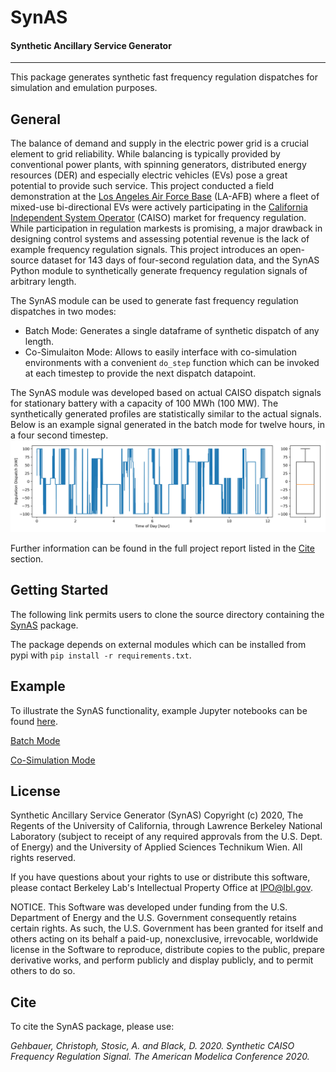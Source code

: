 # SynAS
#### Synthetic Ancillary Service Generator
-------------------------------------------------------------------------

This package generates synthetic fast frequency regulation dispatches for simulation and emulation purposes.

## General
The balance of demand and supply in the electric power grid is a crucial element to grid reliability. While balancing is typically provided by conventional power plants, with spinning generators, distributed energy resources (DER) and especially electric vehicles (EVs) pose a great potential to provide such service. This project conducted a field demonstration at the [Los Angeles Air Force Base](https://eta.lbl.gov/news/article/58888/los-angeles-air-force-base-demo) (LA-AFB) where a fleet of mixed-use bi-directional EVs were actively participating in the [California Independent System Operator](http://www.caiso.com/Pages/default.aspx) (CAISO) market for frequency regulation. While participation in regulation markests is promising, a major drawback in designing control systems and assessing potential revenue is the lack of example frequency regulation signals. This project introduces an open-source dataset for 143 days of four-second regulation data, and the SynAS Python module to synthetically generate frequency regulation signals of arbitrary length.

The SynAS module can be used to generate fast frequency regulation dispatches in two modes:
* Batch Mode: Generates a single dataframe of synthetic dispatch of any length.
* Co-Simulaiton Mode: Allows to easily interface with co-simulation environments with a convenient `do_step` function which can be invoked at each timestep to provide the next dispatch datapoint.

The SynAS module was developed based on actual CAISO dispatch signals for stationary battery with a capacity of 100 MWh (100 MW). The synthetically generated profiles are statistically similar to the actual signals. Below is an example signal generated in the batch mode for twelve hours, in a four second timestep.
![Example](documentation/result_example.jpg)

Further information can be found in the full project report listed in the [Cite](https://github.com/LBNL-ETA/SynAS#cite) section.

## Getting Started
The following link permits users to clone the source directory containing the [SynAS](https://github.com/LBNL-ETA/SynAS) package.

The package depends on external modules which can be installed from pypi with `pip install -r requirements.txt`.

## Example
To illustrate the SynAS functionality, example Jupyter notebooks can be found [here](examples).

[Batch Mode](examples/batch_mode.ipynb)

[Co-Simulation Mode](examples/cosimulation_mode.ipynb)

## License
Synthetic Ancillary Service Generator (SynAS) Copyright (c) 2020, The Regents of the University of California, through Lawrence Berkeley National Laboratory (subject to receipt of any required approvals from the U.S. Dept. of Energy) and the University of Applied Sciences Technikum Wien. All rights reserved.

If you have questions about your rights to use or distribute this software, please contact Berkeley Lab's Intellectual Property Office at IPO@lbl.gov.

NOTICE.  This Software was developed under funding from the U.S. Department of Energy and the U.S. Government consequently retains certain rights.  As such, the U.S. Government has been granted for itself and others acting on its behalf a paid-up, nonexclusive, irrevocable, worldwide license in the Software to reproduce, distribute copies to the public, prepare derivative works, and perform publicly and display publicly, and to permit others to do so.

## Cite
To cite the SynAS package, please use:

*Gehbauer, Christoph, Stosic, A. and Black, D. 2020. Synthetic CAISO Frequency Regulation Signal. The American Modelica Conference 2020.*
